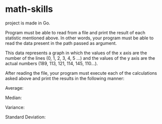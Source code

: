 # math-skills

project is made in Go.

Program must be able to read from a file and print the result of each statistic mentioned above. 
In other words, your program must be able to read the data present in the path passed as argument.

This data represents a graph in which the values of the x axis are the number of the lines (0, 1, 2, 3, 4, 5 ...) and the values of the y axis are the actual numbers (189, 113, 121, 114, 145, 110...).

After reading the file, your program must execute each of the calculations asked above and print the results in the following manner:

Average: <number> 

Median: <number> 

Variance: <number> 

Standard Deviation: <number> 
